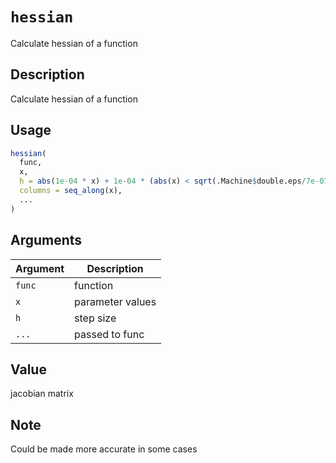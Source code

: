 # `hessian`

Calculate hessian of a function


## Description

Calculate hessian of a function


## Usage

```r
hessian(
  func,
  x,
  h = abs(1e-04 * x) + 1e-04 * (abs(x) < sqrt(.Machine$double.eps/7e-07)),
  columns = seq_along(x),
  ...
)
```


## Arguments

Argument      |Description
------------- |----------------
`func`     |     function
`x`     |     parameter values
`h`     |     step size
`...`     |     passed to func


## Value

jacobian matrix


## Note

Could be made more accurate in some cases


